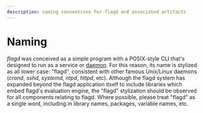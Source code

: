 ```yaml
---
description: naming conventions for flagd and associated artifacts
---
```


# Naming

_flagd_ was conceived as a simple program with a POSIX-style CLI that's designed to run as a service or [daemon](https://en.wikipedia.org/wiki/Daemon_(computing)).
For this reason, its name is stylized as all lower case: "flagd", consistent with other famous Unix/Linux daemons (_crond_, _sshd_, _systemd_, _ntpd_, _httpd_, etc).
Although the flagd system has expanded beyond the flagd application itself to include libraries which embed flagd's evaluation engine, the "flagd" stylization should be observed for all components relating to flagd.
Where possible, please treat "flagd" as a single word, including in library names, packages, variable names, etc.

